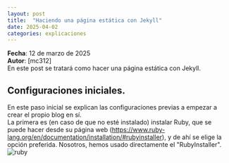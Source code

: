 ```yaml
---
layout: post
title:  "Haciendo una página estática con Jekyll"
date: 2025-04-02
categories: explicaciones
---
```

**Fecha**: 12 de marzo de 2025  
**Autor**: [mc312]  
En este post se tratará como hacer una página estática con Jekyll. 

## Configuraciones iniciales.
En este paso inicial se explican las configuraciones previas a empezar a crear el propio blog en sí.  
La primera es (en caso de que no esté instalado) instalar Ruby, que se puede hacer desde su página web (<a href="https://www.ruby-lang.org/en/documentation/installation/#rubyinstaller">https://www.ruby-lang.org/en/documentation/installation/#rubyinstaller),
 y de ahí se elige la opción preferida. Nosotros, hemos usado directamente el "RubyInstaller". 
<img src="\blogHMIS25\assets\rubyInstall.png" alt="ruby" draggable="false">